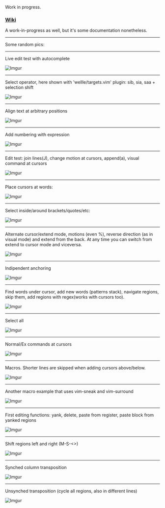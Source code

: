 Work in progress.

### [Wiki](https://github.com/mg979/vim-visual-multi/wiki)
A work-in-progress as well, but it's some documentation nonetheless.

-------
Some random pics:

-------
Live edit test with autocomplete

![Imgur](https://i.imgur.com/XmsozQ4.gif)

-------
Select operator, here shown with 'wellle/targets.vim' plugin: sib, sia, saa + selection shift

![Imgur](https://i.imgur.com/yM3Fele.gif)

-------
Align text at arbitrary positions

![Imgur](https://i.imgur.com/gnqWFMk.gif)

-------
Add numbering with expression

![Imgur](https://i.imgur.com/K3MDnVH.gif)

-------
Edit test: join lines(J), change motion at cursors, append(a), visual command at cursors 

![Imgur](https://i.imgur.com/2QKCaYv.gif)

-------
Place cursors at words:

![Imgur](https://i.imgur.com/swo5zHd.gif)

-------
Select inside/around brackets/quotes/etc:

![Imgur](https://i.imgur.com/Nn9d0NS.gif)

-------
Alternate cursor/extend mode, motions (even %), reverse direction (as in visual mode) and extend from the back. At any time you can switch from extend to cursor mode and viceversa.

![Imgur](https://i.imgur.com/MWR9DqL.gif)

-------
Indipendent anchoring

![Imgur](https://i.imgur.com/kN3BYjU.gif)

------
Find words under cursor, add new words (patterns stack), navigate regions, skip them, add regions with regex(works with cursors too).

![Imgur](https://i.imgur.com/8MmJbD0.gif)

-------
Select all

![Imgur](https://i.imgur.com/7kPW9Vi.gif)

-------
Normal/Ex commands at cursors

![Imgur](https://i.imgur.com/5aiQscj.gif)

-------
Macros. Shorter lines are skipped when adding cursors above/below.

![Imgur](https://i.imgur.com/3IsZzF3.gif)

-------
Another macro example that uses vim-sneak and vim-surround

![Imgur](https://i.imgur.com/Uyqyux0.gif)

-------
First editing functions: yank, delete, paste from register, paste block from yanked regions

![Imgur](https://i.imgur.com/0jRkVdp.gif)

-------
Shift regions left and right (M-S-\<\>)

![Imgur](https://i.imgur.com/B1AiXcQ.gif)

-------
Synched column transposition

![Imgur](https://i.imgur.com/hsYZudK.gif)

-------
Unsynched transposition (cycle all regions, also in different lines)

![Imgur](https://i.imgur.com/H7ul6mT.gif)
